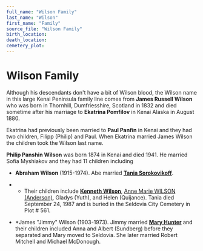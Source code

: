 ```yaml
---
full_name: "Wilson Family"
last_name: "Wilson"
first_name: "Family"
source_file: "Wilson Family"
birth_location:
death_location:
cemetery_plot: 
---
```

# Wilson Family

Although his descendants don't have a bit of Wilson blood, the Wilson name in this large Kenai Peninsula family line comes from **James Russell Wilson**
who was born in Thornhill, Dumfriesshire, Scotland in 1832 and died sometime after his marriage to **Ekatrina
Pomfilov** in Kenai Alaska in August 1880. 

Ekatrina had previously been married to **Paul Panfin** in Kenai and they had two children, Filipp (Philip) and
Paul. When Ekatrina married James Wilson the children took the Wilson
last name. 

**Philip Panshin Wilson** was born 1874 in Kenai and died 1941.  He married Sofia Myshiakov and they had 11 children including 

- **Abraham Wilson** (1915-1974). Abe married [**Tania Sorokovikoff**](../_people/Wilson_Tania_Sorokovikoff.md). 

- - Their children include [**Kenneth Wilson**](../_people/Wilson_Kenneth.md), [Anne Marie WILSON (Anderson)](./Anderson_Ann_Marie_Wilson.md), Gladys (Yuth), and Helen (Quijance). Tania died September 24, 1987 and is buried in the Seldovia City Cemetery in Plot # 561.  

- *James "Jimmy" Wilson (1903-1973).  Jimmy married [**Mary Hunter**](../people/McDonough_Mary_Wilson.md) and their children included Anna and Albert (Sundberg) before they separated and Mary moved to Seldovia. She later married Robert Mitchell and Michael McDonough.
